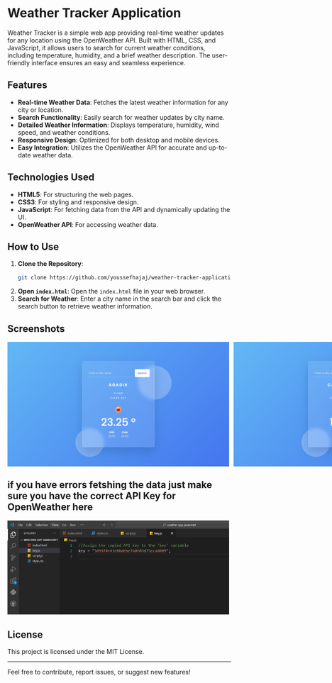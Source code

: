 # Weather Tracker Application

Weather Tracker is a simple web app providing real-time weather updates for any location using the OpenWeather API. Built with HTML, CSS, and JavaScript, it allows users to search for current weather conditions, including temperature, humidity, and a brief weather description. The user-friendly interface ensures an easy and seamless experience.

## Features

- **Real-time Weather Data**: Fetches the latest weather information for any city or location.
- **Search Functionality**: Easily search for weather updates by city name.
- **Detailed Weather Information**: Displays temperature, humidity, wind speed, and weather conditions.
- **Responsive Design**: Optimized for both desktop and mobile devices.
- **Easy Integration**: Utilizes the OpenWeather API for accurate and up-to-date weather data.

## Technologies Used

- **HTML5**: For structuring the web pages.
- **CSS3**: For styling and responsive design.
- **JavaScript**: For fetching data from the API and dynamically updating the UI.
- **OpenWeather API**: For accessing weather data.

## How to Use

1. **Clone the Repository**:
    ```bash
    git clone https://github.com/youssefhajaj/weather-tracker-application.git
    ```
2. **Open `index.html`**:
    Open the `index.html` file in your web browser.
3. **Search for Weather**:
    Enter a city name in the search bar and click the search button to retrieve weather information.


## Screenshots

<div style="display:flex;gap:10px;">
    <img src="ScreenShots/agadir.png" width="500" />
    <img src="ScreenShots/casablanca.png" width="500" />
    <img src="ScreenShots/ait baha.png" width="500" />
</div>

## if you have errors fetshing the data just make sure you have the correct API Key for OpenWeather here

<img src="ScreenShots/api key.png" width="500" />

## License

This project is licensed under the MIT License.

---

Feel free to contribute, report issues, or suggest new features!
